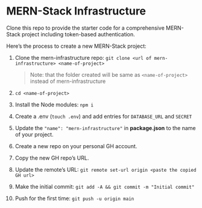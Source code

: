 # MERN-Stack Infrastructure

Clone this repo to provide the starter code for a comprehensive MERN-Stack project including token-based authentication.

Here’s the process to create a new MERN-Stack project:

1. Clone the mern-infrastructure repo: ``git clone <url of mern-infrastructure> <name-of-project>``
    >Note: that the folder created will be same as ``<name-of-project>`` instead of mern-infrastructure

2. ``cd <name-of-project>``

3. Install the Node modules: ``npm i``

4. Create a .env (``touch .env``) and add entries for ``DATABASE_URL`` and ``SECRET``

5. Update the ``"name": "mern-infrastructure"`` in **package.json** to the name of your project.

6. Create a new repo on your personal GH account.

7. Copy the new GH repo’s URL.

8. Update the remote’s URL: ``git remote set-url origin <paste the copied GH url>``

9. Make the initial commit: ``git add -A && git commit -m "Initial commit"``

10. Push for the first time: ``git push -u origin main``
